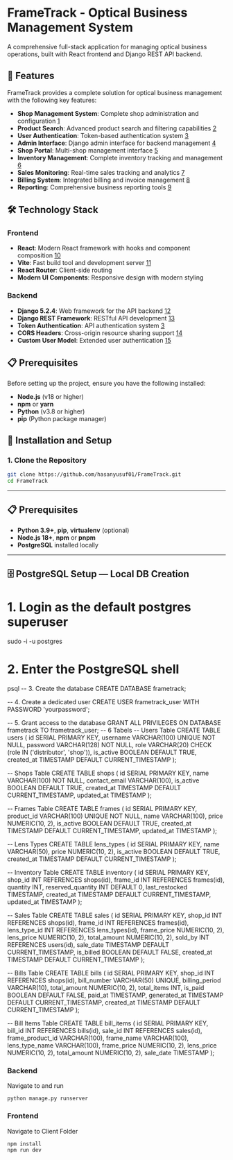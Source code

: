 # FrameTrack - Optical Business Management System  
  
A comprehensive full-stack application for managing optical business operations, built with React frontend and Django REST API backend.  
  
## 🚀 Features  
  
FrameTrack provides a complete solution for optical business management with the following key features:  
  
- **Shop Management System**: Complete shop administration and configuration [1](#1-0)   
- **Product Search**: Advanced product search and filtering capabilities [2](#1-1)   
- **User Authentication**: Token-based authentication system [3](#1-2)   
- **Admin Interface**: Django admin interface for backend management [4](#1-3)   
- **Shop Portal**: Multi-shop management interface [5](#1-4)   
- **Inventory Management**: Complete inventory tracking and management [6](#1-5)   
- **Sales Monitoring**: Real-time sales tracking and analytics [7](#1-6)   
- **Billing System**: Integrated billing and invoice management [8](#1-7)   
- **Reporting**: Comprehensive business reporting tools [9](#1-8)   
  
## 🛠️ Technology Stack  
  
### Frontend  
- **React**: Modern React framework with hooks and component composition [10](#1-9)   
- **Vite**: Fast build tool and development server [11](#1-10)   
- **React Router**: Client-side routing  
- **Modern UI Components**: Responsive design with modern styling  
  
### Backend  
- **Django 5.2.4**: Web framework for the API backend [12](#1-11)   
- **Django REST Framework**: RESTful API development [13](#1-12)   
- **Token Authentication**: API authentication system [3](#1-2)   
- **CORS Headers**: Cross-origin resource sharing support [14](#1-13)   
- **Custom User Model**: Extended user authentication [15](#1-14)   
  
## 📋 Prerequisites  
  
Before setting up the project, ensure you have the following installed:  
  
- **Node.js** (v18 or higher)  
- **npm** or **yarn**  
- **Python** (v3.8 or higher)  
- **pip** (Python package manager)  
  
## 🚀 Installation and Setup  
  
### 1. Clone the Repository  
  
```bash  
git clone https://github.com/hasanyusuf01/FrameTrack.git  
cd FrameTrack
```
---

## 📋 Prerequisites

- **Python 3.9+**, **pip**, **virtualenv** (optional)  
- **Node.js 18+**, **npm** or **pnpm**  
- **PostgreSQL** installed locally  

---

## 🗄️ PostgreSQL Setup — Local DB Creation

# 1. Login as the default postgres superuser
sudo -i -u postgres

# 2. Enter the PostgreSQL shell
psql
-- 3. Create the database
CREATE DATABASE frametrack;

-- 4. Create a dedicated user
CREATE USER frametrack_user WITH PASSWORD 'yourpassword';

-- 5. Grant access to the database
GRANT ALL PRIVILEGES ON DATABASE frametrack TO frametrack_user;
-- 6 Tabels
-- Users Table
CREATE TABLE users (
    id SERIAL PRIMARY KEY,
    username VARCHAR(100) UNIQUE NOT NULL,
    password VARCHAR(128) NOT NULL,
    role VARCHAR(20) CHECK (role IN ('distributor', 'shop')),
    is_active BOOLEAN DEFAULT TRUE,
    created_at TIMESTAMP DEFAULT CURRENT_TIMESTAMP
);

-- Shops Table
CREATE TABLE shops (
    id SERIAL PRIMARY KEY,
    name VARCHAR(100) NOT NULL,
    contact_email VARCHAR(100),
    is_active BOOLEAN DEFAULT TRUE,
    created_at TIMESTAMP DEFAULT CURRENT_TIMESTAMP,
    updated_at TIMESTAMP
);

-- Frames Table
CREATE TABLE frames (
    id SERIAL PRIMARY KEY,
    product_id VARCHAR(100) UNIQUE NOT NULL,
    name VARCHAR(100),
    price NUMERIC(10, 2),
    is_active BOOLEAN DEFAULT TRUE,
    created_at TIMESTAMP DEFAULT CURRENT_TIMESTAMP,
    updated_at TIMESTAMP
);

-- Lens Types
CREATE TABLE lens_types (
    id SERIAL PRIMARY KEY,
    name VARCHAR(50),
    price NUMERIC(10, 2),
    is_active BOOLEAN DEFAULT TRUE,
    created_at TIMESTAMP DEFAULT CURRENT_TIMESTAMP
);

-- Inventory Table
CREATE TABLE inventory (
    id SERIAL PRIMARY KEY,
    shop_id INT REFERENCES shops(id),
    frame_id INT REFERENCES frames(id),
    quantity INT,
    reserved_quantity INT DEFAULT 0,
    last_restocked TIMESTAMP,
    created_at TIMESTAMP DEFAULT CURRENT_TIMESTAMP,
    updated_at TIMESTAMP
);

-- Sales Table
CREATE TABLE sales (
    id SERIAL PRIMARY KEY,
    shop_id INT REFERENCES shops(id),
    frame_id INT REFERENCES frames(id),
    lens_type_id INT REFERENCES lens_types(id),
    frame_price NUMERIC(10, 2),
    lens_price NUMERIC(10, 2),
    total_amount NUMERIC(10, 2),
    sold_by INT REFERENCES users(id),
    sale_date TIMESTAMP DEFAULT CURRENT_TIMESTAMP,
    is_billed BOOLEAN DEFAULT FALSE,
    created_at TIMESTAMP DEFAULT CURRENT_TIMESTAMP
);

-- Bills Table
CREATE TABLE bills (
    id SERIAL PRIMARY KEY,
    shop_id INT REFERENCES shops(id),
    bill_number VARCHAR(50) UNIQUE,
    billing_period VARCHAR(10),
    total_amount NUMERIC(10, 2),
    total_items INT,
    is_paid BOOLEAN DEFAULT FALSE,
    paid_at TIMESTAMP,
    generated_at TIMESTAMP DEFAULT CURRENT_TIMESTAMP,
    created_at TIMESTAMP DEFAULT CURRENT_TIMESTAMP
);

-- Bill Items Table
CREATE TABLE bill_items (
    id SERIAL PRIMARY KEY,
    bill_id INT REFERENCES bills(id),
    sale_id INT REFERENCES sales(id),
    frame_product_id VARCHAR(100),
    frame_name VARCHAR(100),
    lens_type_name VARCHAR(100),
    frame_price NUMERIC(10, 2),
    lens_price NUMERIC(10, 2),
    total_amount NUMERIC(10, 2),
    sale_date TIMESTAMP
);



### Backend
Navigate to and run

``` 
python manage.py runserver
 ```

### Frontend
Navigate to Client Folder 
```
npm install
npm run dev
```

